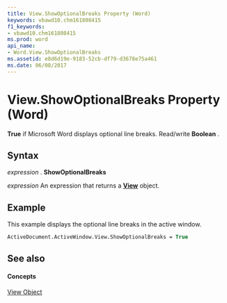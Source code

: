 ```yaml
---
title: View.ShowOptionalBreaks Property (Word)
keywords: vbawd10.chm161808415
f1_keywords:
- vbawd10.chm161808415
ms.prod: word
api_name:
- Word.View.ShowOptionalBreaks
ms.assetid: e8d6d19e-9183-52cb-df79-d3678e75a461
ms.date: 06/08/2017
---
```



# View.ShowOptionalBreaks Property (Word)

 **True** if Microsoft Word displays optional line breaks. Read/write **Boolean** .


## Syntax

 _expression_ . **ShowOptionalBreaks**

 _expression_ An expression that returns a **[View](Word.View.md)** object.


## Example

This example displays the optional line breaks in the active window.


```vb
ActiveDocument.ActiveWindow.View.ShowOptionalBreaks = True
```


## See also


#### Concepts


[View Object](Word.View.md)

